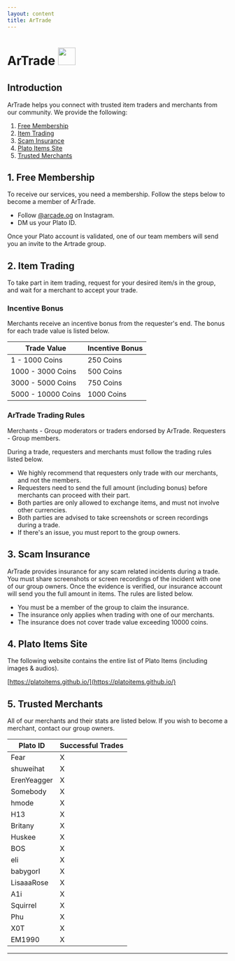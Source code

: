 ```yaml
---
layout: content
title: ArTrade
---
```


<h1>ArTrade&nbsp;<img src="https://platoartrade.github.io/docs/assets/images/logo.png" style="padding-bottom:10px;height:40px" /></h1>

## Introduction

ArTrade helps you connect with trusted item traders and merchants from our community. We provide the following:

1. [Free Membership](#1-free-membership)
2. [Item Trading](#2-item-trading)
3. [Scam Insurance](#3-scam-insurance)
4. [Plato Items Site](#4-plato-items-site)
5. [Trusted Merchants](#5-trusted-merchants)

## 1. Free Membership

To receive our services, you need a membership. Follow the steps below to become a member of ArTrade.

- Follow [@arcade.og](https://instagram.com/arcade.og?igshid=YmMyMTA2M2Y=) on Instagram.
- DM us your Plato ID.

Once your Plato account is validated, one of our team members will send you an invite to the Artrade group.

## 2. Item Trading

To take part in item trading, request for your desired item/s in the group, and wait for a merchant to accept your trade.

### Incentive Bonus

Merchants receive an incentive bonus from the requester's end. The bonus for each trade value is listed below.

<table class="table table-sm table-bordered">
    <thead>
        <tr>
            <th class="w-50">Trade Value</th>
            <th class="w-50">Incentive Bonus</th>
        </tr>
    </thead>
    <tbody>
        <tr>
            <td>1 - 1000 Coins</td>
            <td>250 Coins</td>
        </tr>
        <tr>
            <td>1000 - 3000 Coins</td>
            <td>500 Coins</td>
        </tr>
        <tr>
            <td>3000 - 5000 Coins</td>
            <td>750 Coins</td>
        </tr>
        <tr>
            <td>5000 - 10000 Coins</td>
            <td>1000 Coins</td>
        </tr>
    </tbody>
</table>

### ArTrade Trading Rules

Merchants - Group moderators or traders endorsed by ArTrade.
Requesters - Group members.

During a trade, requesters and merchants must follow the trading rules listed below.

- We highly recommend that requesters only trade with our merchants, and not the members.
- Requesters need to send the full amount (including bonus) before merchants can proceed with their part.
- Both parties are only allowed to exchange items, and must not involve other currencies.
- Both parties are advised to take screenshots or screen recordings during a trade.
- If there's an issue, you must report to the group owners.

## 3. Scam Insurance

ArTrade provides insurance for any scam related incidents during a trade. You must share screenshots or screen recordings of the incident with one of our group owners. Once the evidence is verified, our insurance account will send you the full amount in items. The rules are listed below.

- You must be a member of the group to claim the insurance.
- The insurance only applies when trading with one of our merchants.
- The insurance does not cover trade value exceeding 10000 coins.

## 4. Plato Items Site

The following website contains the entire list of Plato Items (including images & audios).

[https://platoitems.github.io/](https://platoitems.github.io/)

## 5. Trusted Merchants

All of our merchants and their stats are listed below. If you wish to become a merchant, contact our group owners.

<table class="table table-sm table-bordered">
    <thead>
        <tr>
            <th class="w-50">Plato ID</th>
            <th class="w-50">Successful Trades</th>
        </tr>
    </thead>
    <tbody>
        <tr>
            <td>Fear</td>
            <td>X</td>
        </tr>
        <tr>
            <td>shuweihat</td>
            <td>X</td>
        </tr>
        <tr>
            <td>ErenYeagger</td>
            <td>X</td>
        </tr>
        <tr>
            <td>Somebody</td>
            <td>X</td>
        </tr>
        <tr>
            <td>hmode</td>
            <td>X</td>
        </tr>
        <tr>
            <td>H13</td>
            <td>X</td>
        </tr>        
        <tr>
            <td>Britany</td>
            <td>X</td>
        </tr>
        <tr>
            <td>Huskee</td>
            <td>X</td>
        </tr>
        <tr>
            <td>BOS</td>
            <td>X</td>
        </tr>        
        <tr>
            <td>eli</td>
            <td>X</td>
        </tr>        
        <tr>
            <td>babygorI</td>
            <td>X</td>
        </tr>        
        <tr>
            <td>LisaaaRose</td>
            <td>X</td>
        </tr>
        <tr>
            <td>A1i</td>
            <td>X</td>
        </tr>
        <tr>
            <td>Squirrel</td>
            <td>X</td>
        </tr>        
        <tr>
            <td>Phu</td>
            <td>X</td>
        </tr>        
        <tr>
            <td>X0T</td>
            <td>X</td>
        </tr>        
        <tr>
            <td>EM1990</td>
            <td>X</td>
        </tr>
    </tbody>
</table>

<hr>


